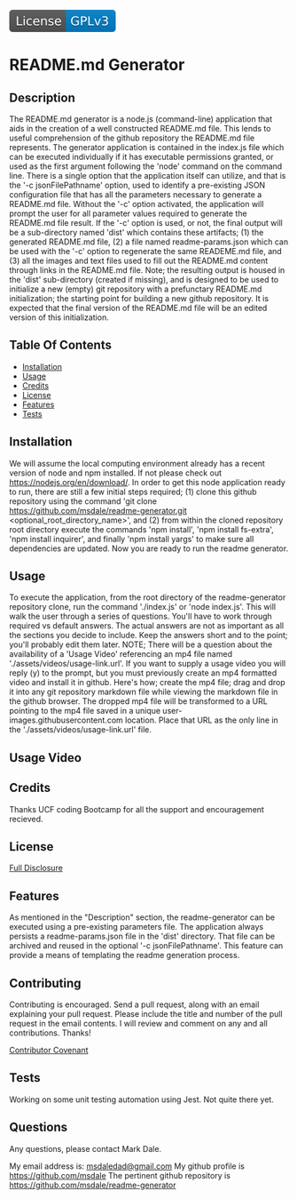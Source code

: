 [![License: GPL v3](./assets/images/license-GPLv3-blue.svg)](./assets/license-docs/pretext/gpl-v3-pre.txt)
  
# README.md Generator



## Description
  
  The README.md generator is a node.js (command-line) application that aids in the creation of a well constructed README.md file. This lends to useful comprehension of the github repository the README.md file represents.  The generator application is contained in the index.js file which can be executed individually if it has executable permissions granted, or used as the first argument following the 'node' command on the command line.  There is a single option that the application itself can utilize, and that is the '-c jsonFilePathname' option, used to identify a pre-existing JSON configuration file that has all the parameters necessary to generate a README.md file.  Without the '-c' option activated, the application will prompt the user for all parameter values required to generate the README.md file result.  If the '-c' option is used, or not, the final output will be a sub-directory named 'dist' which contains these artifacts; (1) the generated README.md file, (2) a file named readme-params.json which can be used with the '-c' option to regenerate the same READEME.md file, and (3) all the images and text files used to fill out the README.md content through links in the README.md file.  Note; the resulting output is housed in the 'dist' sub-directory (created if missing), and is designed to be used to initialize a new (empty) git repository with a prefunctary README.md initialization; the starting point for building a new github repository. It is expected that the final version of the README.md file will be an edited version of this initialization.



## Table Of Contents

* [Installation](#installation)
* [Usage](#usage)
* [Credits](#credits)
* [License](#license)
* [Features](#features)
* [Tests](#tests)





## Installation

We will assume the local computing environment already has a recent version of node and npm installed.  If not please check out https://nodejs.org/en/download/.  In order to get this node application ready to run, there are still a few initial steps required; (1) clone this github repository using the command 'git clone https://github.com/msdale/readme-generator.git <optional_root_directory_name>', and (2) from within the cloned repository root directory execute the commands 'npm install', 'npm install fs-extra', 'npm install inquirer', and finally 'npm install yargs' to make sure all dependencies are updated.  Now you are ready to run the readme generator.



## Usage

To execute the application, from the root directory of the readme-generator repository clone, run the command './index.js' or 'node index.js'.  This will walk the user through a series of questions.  You'll have to work through required vs default answers. The actual answers are not as important as all the sections you decide to include.  Keep the answers short and to the point; you'll probably edit them later. NOTE; There will be a question about the availability of a 'Usage Video' referencing an mp4 file named './assets/videos/usage-link.url'.  If you want to supply a usage video you will reply (y) to the prompt, but you must previously create an mp4 formatted video and install it in github.  Here's how; create the mp4 file; drag and drop it into any git repository markdown file while viewing the markdown file in the github browser. The dropped mp4 file will be transformed to a URL pointing to the mp4 file saved in a unique user-images.githubusercontent.com location. Place that URL as the only line in the './assets/videos/usage-link.url' file.

## Usage Video






## Credits

Thanks UCF coding Bootcamp for all the support and encouragement recieved.



## License

[Full Disclosure](./assets/license-docs/full-disclosure/gpl-v3.md)



## Features

As mentioned in the "Description" section, the readme-generator can be executed using a pre-existing parameters file.  The application always persists a readme-params.json file in the 'dist' directory.  That file can be archived and reused in the optional '-c jsonFilePathname'.  This feature can provide a means of templating the readme generation process.



## Contributing

Contributing is encouraged. Send a pull request, along with an email explaining your pull request. Please include the title and number of the pull request in the email contents. I will review and comment on any and all contributions. Thanks!

[Contributor Covenant](./assets/markdown/contributing.md)



## Tests

Working on some unit testing automation using Jest.  Not quite there yet.



## Questions

Any questions, please contact Mark Dale.

My email address is: msdaledad@gmail.com
My github profile is https://github.com/msdale
The pertinent github repository is https://github.com/msdale/readme-generator


